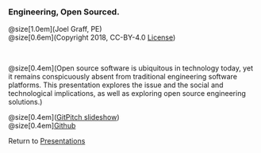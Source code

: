 ### Engineering, Open Sourced.
@size[1.0em](Joel Graff, PE)<br>
@size[0.6em](Copyright 2018, CC-BY-4.0 [License](https://github.com/joelgraff/presentations/license.md))

<br>

@size[0.4em](Open source software is ubiquitous in technology today, yet it remains conspicuously absent from traditional engineering software platforms.  This presentation explores the issue and the social and technological implications, as well as exploring open source engineering solutions.)

@size[0.4em]([GitPitch slideshow](https://gitpitch.com/joelgraff/presentations?p=engineering_opensourced/ispe_june_2018/#/))
<br>
@size[0.4em][Github](https://github.com/joelgraff/presentations/tree/master/engineering_opensourced)


Return to [Presentations](https://gitpitch.com/joelgraff/presentations)